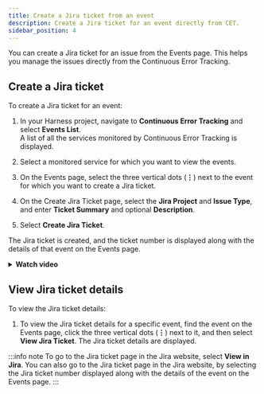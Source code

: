 ```yaml
---
title: Create a Jira ticket from an event
description: Create a Jira ticket for an event directly from CET.
sidebar_position: 4
---
```


You can create a Jira ticket for an issue from the Events page. This helps you manage the issues directly from the Continuous Error Tracking.


## Create a Jira ticket

To create a Jira ticket for an event:

1. In your Harness project, navigate to **Continuous Error Tracking** and select **Events List**.    
   A list of all the services monitored by Continuous Error Tracking is displayed.

2. Select a monitored service for which you want to view the events.

3. On the Events page, select the three vertical dots (**⋮**) next to the event for which you want to create a Jira ticket.

4. On the Create Jira Ticket page, select the **Jira Project** and **Issue Type**, and enter **Ticket Summary** and optional **Description**.

5. Select **Create Jira Ticket**.

The Jira ticket is created, and the ticket number is displayed along with the details of that event on the Events page.


<details>
<summary><b>Watch video</b></summary>

<docvideo src="https://harness-1.wistia.com/medias/8c55bnjj5x"/>

</details>


## View Jira ticket details

To view the Jira ticket details:

1. To view the Jira ticket details for a specific event, find the event on the Events page, click the three vertical dots (**⋮**) next to it, and then select **View Jira Ticket**. 
   The Jira ticket details are displayed.  
   

:::info note
To go to the Jira ticket page in the Jira website, select **View in Jira**. You can also go to the Jira ticket page in the Jira website, by selecting the Jira ticket number displayed along with the details of the event on the Events page.
:::


